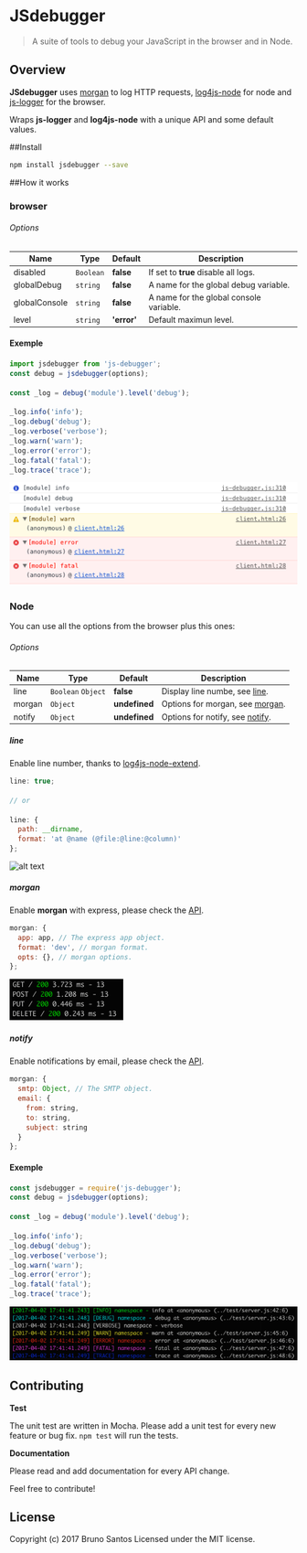 # JSdebugger

> A suite of tools to debug your JavaScript in the browser and in Node.

## Overview

**JSdebugger** uses [morgan](https://github.com/expressjs/morgan) to log HTTP requests, [log4js-node](https://github.com/nomiddlename/log4js-node) for node and [js-logger](https://github.com/jonnyreeves/js-logger) for the browser.

Wraps **js-logger** and **log4js-node** with a unique API and some default values.

##Install

```bash
npm install jsdebugger --save
```

##How it works

### browser

###### Options

Name | Type | Default | Description
---- | ---- | ----    | ----
disabled | `Boolean` | **false** | If set to **true** disable all logs.
globalDebug | `string ` | **false** | A name for the global debug variable.
globalConsole | `string` | **false** | A name for the global console variable.
level | `string` | **'error'** | Default maximun level.

#### Exemple

```js
import jsdebugger from 'js-debugger';
const debug = jsdebugger(options);

const _log = debug('module').level('debug');

_log.info('info');
_log.debug('debug');
_log.verbose('verbose');
_log.warn('warn');
_log.error('error');
_log.fatal('fatal');
_log.trace('trace');
```

![alt text](images/browser_log.png)

### Node

You can use all the options from the browser plus this ones:

###### Options

Name | Type | Default | Description
---- | ---- | ----    | ----
line | `Boolean` `Object` | **false** | Display line numbe, see [line](#line).
morgan | `Object` | **undefined** | Options for morgan, see [morgan](#morgan).
notify | `Object` | **undefined** | Options for notify, see [notify](#notify).

##### line

Enable line number, thanks to [log4js-node-extend](https://github.com/ww24/log4js-node-extend).

```js
line: true;

// or

line: {
  path: __dirname,
  format: 'at @name (@file:@line:@column)'
};
```
![alt text](images/line_log.png)

##### morgan

Enable **morgan** with express, please check the [API](https://github.com/expressjs/morgan#api).

```js
morgan: {
  app: app, // The express app object.
  format: 'dev', // morgan format.
  opts: {}, // morgan options.
};
```
![alt text](images/morgan_log.png)

##### notify

Enable notifications by email, please check the [API](https://github.com/nomiddlename/log4js-node/wiki/SMTP).

```js
morgan: {
  smtp: Object, // The SMTP object.
  email: {
    from: string,
    to: string,
    subject: string
  }
};
```

#### Exemple

```js
const jsdebugger = require('js-debugger');
const debug = jsdebugger(options);

const _log = debug('module').level('debug');

_log.info('info');
_log.debug('debug');
_log.verbose('verbose');
_log.warn('warn');
_log.error('error');
_log.fatal('fatal');
_log.trace('trace');
```
![alt text](images/node_log.png)

Contributing
----

**Test**

The unit test are written in Mocha.
Please add a unit test for every new feature or bug fix. ```npm test``` will run the tests.

**Documentation**

Please read and add documentation for every API change.

Feel free to contribute!

License
----

Copyright (c) 2017 Bruno Santos Licensed under the MIT license.
